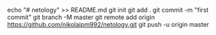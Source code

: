 echo "# netology" >> README.md
git init
git add .
git commit -m "first commit"
git branch -M master
git remote add origin https://github.com/nikolaipm992/netology.git
git push -u origin master